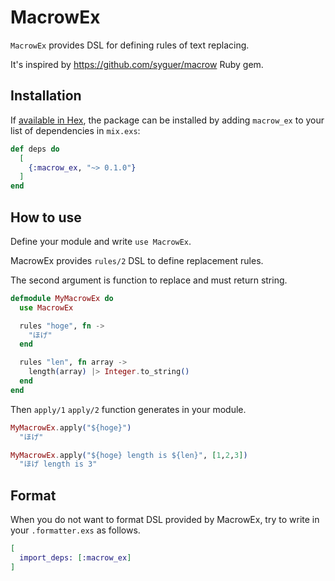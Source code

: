 # MacrowEx

`MacrowEx` provides DSL for defining rules of text replacing.

It's inspired by https://github.com/syguer/macrow Ruby gem.

## Installation

If [available in Hex](https://hex.pm/docs/publish), the package can be installed
by adding `macrow_ex` to your list of dependencies in `mix.exs`:

```elixir
def deps do
  [
    {:macrow_ex, "~> 0.1.0"}
  ]
end
```

## How to use

Define your module and write `use MacrowEx`.

MacrowEx provides `rules/2` DSL to define replacement rules.

The second argument is function to replace and must return string.

```elixir
defmodule MyMacrowEx do
  use MacrowEx

  rules "hoge", fn ->
    "ほげ"
  end

  rules "len", fn array ->
    length(array) |> Integer.to_string()
  end
end
```

Then `apply/1` `apply/2` function generates in your module.

```elixir
MyMacrowEx.apply("${hoge}")
  "ほげ"

MyMacrowEx.apply("${hoge} length is ${len}", [1,2,3])
  "ほげ length is 3"
```

## Format

When you do not want to format DSL provided by MacrowEx, try to write in your `.formatter.exs` as follows.

```elixir
[
  import_deps: [:macrow_ex]
]
```
